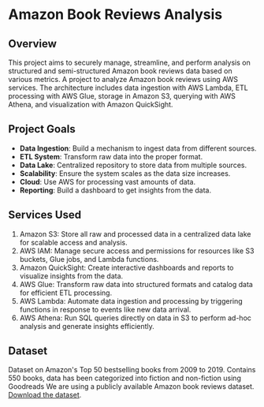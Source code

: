 # Amazon Book Reviews Analysis

## Overview
This project aims to securely manage, streamline, and perform analysis on structured and semi-structured Amazon book reviews data based on various metrics.
A project to analyze Amazon book reviews using AWS services. The architecture includes data ingestion with AWS Lambda, ETL processing with AWS Glue, storage in Amazon S3, querying with AWS Athena, and visualization with Amazon QuickSight.

## Project Goals
- **Data Ingestion**: Build a mechanism to ingest data from different sources.
- **ETL System**: Transform raw data into the proper format.
- **Data Lake**: Centralized repository to store data from multiple sources.
- **Scalability**: Ensure the system scales as the data size increases.
- **Cloud**: Use AWS for processing vast amounts of data.
- **Reporting**: Build a dashboard to get insights from the data.

## Services Used
1. Amazon S3: Store all raw and processed data in a centralized data lake for scalable access and analysis.
2. AWS IAM: Manage secure access and permissions for resources like S3 buckets, Glue jobs, and Lambda functions.
3. Amazon QuickSight: Create interactive dashboards and reports to visualize insights from the data.
4. AWS Glue: Transform raw data into structured formats and catalog data for efficient ETL processing.
5. AWS Lambda: Automate data ingestion and processing by triggering functions in response to events like new data arrival.
6. AWS Athena: Run SQL queries directly on data in S3 to perform ad-hoc analysis and generate insights efficiently.


## Dataset
Dataset on Amazon's Top 50 bestselling books from 2009 to 2019. Contains 550 books, data has been categorized into fiction and non-fiction using Goodreads
We are using a publicly available Amazon book reviews dataset. [Download the dataset](https://www.kaggle.com/datasets/sootersaalu/amazon-top-50-bestselling-books-2009-2019).
